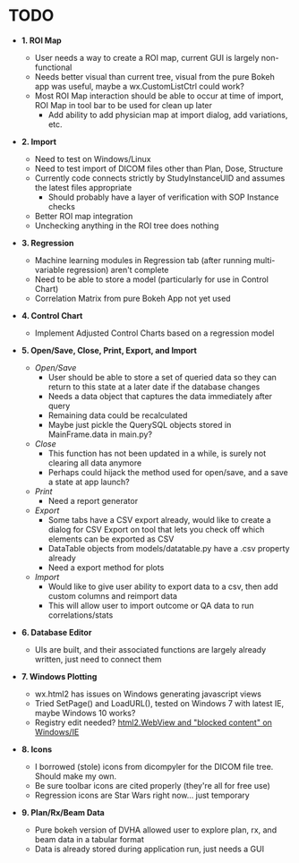 # TODO

* **1. ROI Map**
    * User needs a way to create a ROI map, current GUI is largely non-functional
    * Needs better visual than current tree, visual from the pure Bokeh app was useful, maybe a wx.CustomListCtrl 
    could work?
    * Most ROI Map interaction should be able to occur at time of import, ROI Map in tool bar to be used for 
    clean up later
        * Add ability to add physician map at import dialog, add variations, etc.

* **2. Import**
    * Need to test on Windows/Linux
    * Need to test import of DICOM files other than Plan, Dose, Structure
    * Currently code connects strictly by StudyInstanceUID and assumes the latest files appropriate
        * Should probably have a layer of verification with SOP Instance checks
    * Better ROI map integration
    * Unchecking anything in the ROI tree does nothing

* **3. Regression**
    * Machine learning modules in Regression tab (after running multi-variable regression) aren't complete 
    * Need to be able to store a model (particularly for use in Control Chart)
    * Correlation Matrix from pure Bokeh App not yet used

* **4. Control Chart**
    * Implement Adjusted Control Charts based on a regression model

* **5. Open/Save, Close, Print, Export, and Import**
    * *Open/Save*
        * User should be able to store a set of queried data so they can return to this state 
        at a later date if the database changes
        * Needs a data object that captures the data immediately after query
        * Remaining data could be recalculated
        * Maybe just pickle the QuerySQL objects stored in MainFrame.data in main.py?
    * *Close*
        * This function has not been updated in a while, is surely not clearing all data anymore
        * Perhaps could hijack the method used for open/save, and a save a state at app launch?
    * *Print*
        * Need a report generator
    * *Export*
        * Some tabs have a CSV export already, would like to create a dialog for CSV Export on tool that lets 
        you check off which elements can be exported as CSV
        * DataTable objects from models/datatable.py have a .csv property already
        * Need a export method for plots
    * *Import*
        * Would like to give user ability to export data to a csv, then add custom columns and reimport data
        * This will allow user to import outcome or QA data to run correlations/stats

* **6. Database Editor**
    * UIs are built, and their associated functions are largely already written, just need to connect them

* **7. Windows Plotting**
    * wx.html2 has issues on Windows generating javascript views
    * Tried SetPage() and LoadURL(), tested on Windows 7 with latest IE, maybe Windows 10 works?
    * Registry edit needed? [html2.WebView and "blocked content" on Windows/IE](https://groups.google.com/forum/#!topic/wxpython-dev/epBVWHC7l6E)

* **8. Icons**
    * I borrowed (stole) icons from dicompyler for the DICOM file tree.  Should make my own.
    * Be sure toolbar icons are cited properly (they're all for free use)
    * Regression icons are Star Wars right now... just temporary

* **9. Plan/Rx/Beam Data**
    * Pure bokeh version of DVHA allowed user to explore plan, rx, and beam data in a tabular format
    * Data is already stored during application run, just needs a GUI